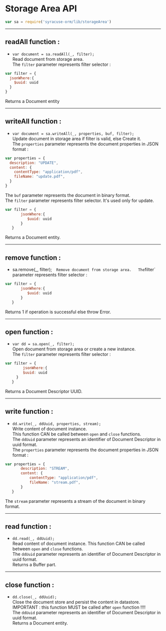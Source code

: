 # Storage Area API  
```javascript
var sa = require('syracuse-orm/lib/storageArea')  
```

-------------
## readAll function :
* `var document = sa.readAll(_, filter);`  
Read document from storage area.  
The `filter` parameter represents filter selector :  

```javascript
var filter = {
  jsonWhere:{
    $uuid: uuid
  }
}  
```
Returns a Document entity  

-------------
## writeAll function :
* `var document = sa.writeAll(_, properties, buf, filter);`  
  Update document in storage area if filter is valid, else Create it.  
  The `properties` parameter represents the document properties in JSON format :  

```javascript
var properties = {
  description: "UPDATE",
  content: {
    contentType: "application/pdf",
    fileName: "update.pdf",
  }
}
```
  The `buf` parameter represents the document in binary format.  
  The `filter` parameter represents filter selector. It's used only for update.  

```javascript
var filter = {
       jsonWhere:{
          $uuid: uuid
       }
   }
```
  Returns a Document entity.  
 
-------------
## remove function :
* sa.remove(_, filter);`  
  Remove document from storage area.  
  The `filter` parameter represents filter selector :  

```javascript
var filter = {
       jsonWhere:{
          $uuid: uuid
       }
   }
```
  Returns 1 if operation is successful else throw Error.  
 
-------------
## open function :
* `var dd = sa.open(_, filter);`  
  Open document from storage area or create a new instance.  
  The `filter` parameter represents filter selector :  

```javascript
var filter = {  
        jsonWhere:{
        $uuid: uuid
     }
   }
```
  Returns a Document Descriptor UUID. 
 
-------------
## write function :
* `dd.write(_, ddUuid, properties, stream);`  
  Write content of document instance.  
  This function CAN be called between `open` and `close` functions.  
  The `ddUuid` parameter represents an identifier of Document Descriptor in uuid format.  
  The `properties` parameter represents the document properties in JSON format :  

```javascript
var properties = {
       description: "STREAM",
       content: {
           contentType: "application/pdf",
           fileName: "stream.pdf",
       }
   }
```
  The `stream` parameter represents a stream of the document in binary format.  
 
-------------
## read function :
* `dd.read(_, ddUuid);`  
  Read content of document instance. 
  This function CAN be called between `open` and `close` functions.  
  The `ddUuid` parameter represents an identifier of Document Descriptor in uuid format.  
  Returns a Buffer part.  
 
-------------
## close function :
* `dd.close(_, ddUuid);`  
  Close the document store and persist the content in datastore.  
  IMPORTANT : this function MUST be called after `open` function !!!!  
  The `ddUuid` parameter represents an identifier of Document Descriptor in uuid format.  
  Returns a Document entity.  
 

